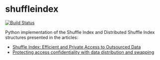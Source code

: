 # shuffleindex

[![Build Status](https://travis-ci.org/enricobacis/shuffleindex.svg?branch=master)](https://travis-ci.org/enricobacis/shuffleindex)

Python implementation of the Shuffle Index and Distributed Shuffle Index structures presented in the articles:

* [Shuffle Index: Efficient and Private Access to Outsourced Data](http://spdp.di.unimi.it/papers/tos2015.pdf)
* [Protecting access confidentiality with data distribution and swapping](http://spdp.di.unimi.it/papers/DFPPS-bdcloud2014.pdf)
